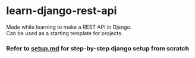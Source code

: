 # learn-django-rest-api
Made while learning to make a REST API in Django. \
Can be used as a starting template for projects.

### Refer to [setup.md](setup.md) for step-by-step django setup from scratch
